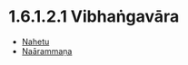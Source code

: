 

# 1.6.1.2.1 Vibhaṅgavāra

* [Nahetu](1.6.1.2.1/Nahetu.md)
* [Naārammaṇa](1.6.1.2.1/Naarammana.md)




